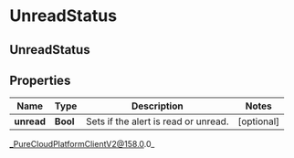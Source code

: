 # UnreadStatus

## UnreadStatus

## Properties

|Name | Type | Description | Notes|
|------------ | ------------- | ------------- | -------------|
| **unread** | **Bool** | Sets if the alert is read or unread. | [optional] |



_PureCloudPlatformClientV2@158.0.0_
